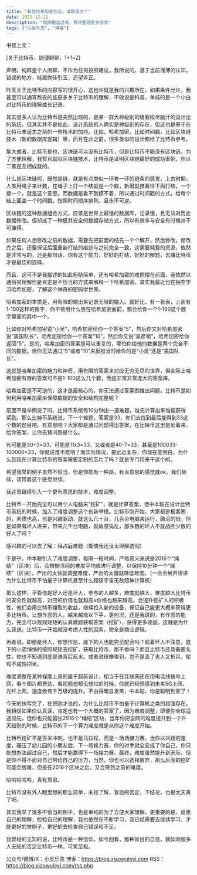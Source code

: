 ```yaml
---
title: "有我哈希加密在此，谁敢造次？"
date: 2023-12-11
description: "刚刚搬运过来，等待整理更多信息"
tags: ["小吴乐意", "博客"]
---
```


书接上文：

[关于比特币，随便聊聊，1+1=2]

声明，纯粹是个人闲聊，不作为任何投资建议。我所说的，基于当前浅薄的认知，错误的地方，纯属抛砖引玉，还望斧正。

昨天关于比特币的内容写的很开心，这也许就是我的兴趣所在，如果条件允许，我甚至可以通宵熬夜的些更多关于比特币的理解，不敢说是科普，单纯的是一个小白对比特币的理解成长记录。

其实很多人认为比特币是突然出现的，是某一群大神级别的极客绞尽脑汁的设计出的系统，但其实并不是如此，设计系统的人确实是神级别的存在，但这也是基于在比特币未诞生之前的一些技术的加持。比如，哈希加密，比如时间戳，比如区块链技术（新的数据库逻辑）等，而且在此之前，很多类似的设计都给了比特币参考。

集大成者，比特币是也，区块链可以没有比特币，但是比特币不能没有区块链。为了方便理解，我暂且就叫区块链技术，比特币是证明区块链最好的成功案例，所以二者是互相成就的。

什么是区块链呢，既然是链，就是有点类似一环套一环的链条的感觉，上古时期，人类用绳子来计数，在绳子上打一个结就是一个数，新增就接着往下面打结，一个接一个，就是这个意思。而数据是看不到摸不着，所以通过时间戳的方式，给每个结上面盖一个时间戳，按照时间顺序排列，且永不可逆。

区块链的这种数据组合方式，应该是世界上最慢的数据库，记录慢，且无法对历史数据修改。但却成了一种极其安全的数据存储方式，所以有效率与安全有时候并不可兼得。

如果任何人想修改之前的数据，需要先把前面的结先一个个解开，然后修改，修改完之后，还要保证后面重新打结的痕迹与之前完全一致，这需要耗费的资源，依然是非常亏的，还是那句话，你有这个能力，好好的打结，好好的解题，去赚比特币才是最佳的选择。

而且，这可不是我描述的如此粗糙简单，还有哈希加密的难题摆在前面，我依然以通俗易理解但是肯定是不恰当的方式来解释一下哈希加密。其实我最近也在抽空学习哈希加密，了解这个神奇的密码学世界。

哈希加密的本质是，用有限的输出来记录无限的输入。就好比，有一张表，上面有1-100这样的数字，你不管用什么放在哈希加密面前，都会给你一个1-100这个数字里面的其中一个。

比如你对哈希加密说“小吴”，哈希加密给你一个答案“5”，然后你又对哈希加密说“美国队长”，哈希加密给你一个答案“10”，然后你又说“吴彦祖”，哈希加密给你返回“5”。是的，哈希加密的答案是可以重复的，哪怕你给他的数据是两个完全不同的数据。但你无法通过“5”或者“10”来反推当时给你的是“小吴”还是“美国队长”。

这就是哈希加密的魅力和神奇，用有限的答案来对应无穷无尽的世界，但实际上哈希加密有限的答案可不是1-100这么几个数，而是非常非常庞大的答案库。

哈希加密是不可逆的，这才是最核心的，你无法通过答案倒推出问题。比特币是如何利用哈希加密来保障数据的安全和结构完整呢？

前面不是举例说了吗，比特币系统每10分钟出一道难题，谁先计算出来谁能获得奖励。那么比特币系统说，下一个难题，答案是33，你们去找到最后能得到33这个数的题目吧。有意思吧？大家都是通过问题得出答案，在比特币这里是反着来，给你答案，让你去猜问题是什么。

有可能是30+3=33，可能是11x3=33，又或者是40-7=33，甚至是100033-100000=33，你就说难不难吧？而实际情况，要远远复杂，你现在能明白，为什么到现在计算比特币的答案需要定制的芯片了吗？就是专门用来干这个的。

希望我举的例子虽然不恰当，但是你能有一种昂，有点意思的感觉就ok，我们继续，请带着这个感觉继续。

我这里继续引入一个更有意思的技术，难度调整。

比特币一开始完全可以用个人电脑来“挖矿”，就是计算答案，但中本聪在设计比特币系统的时候，加入了难度调整这个创新举措。比特币刚开始，大家都是极客圈的，素质也高，也是兴趣驱动，就这么几十台，几百台电脑来运行，融洽的很。但是如果有坏人进来，带来几千台电脑，就故意捣乱，那多数的坏人不就战胜少数的好人了吗？

感兴趣的可以去了解：拜占庭难题（惭愧我还没太理解透彻）

于是乎，中本聪引入了难度调整，每隔一段时间，严格意义来说是2016个“绳结”（区块）后，会根据当前的难度平均值进行调整，以保持10分钟一个“绳结”（区块），产出的太快就调整难度，产出的太慢就降低难度。（一会会展开讲讲为什么比特币不怕量子计算机甚至什么超级宇宙无敌超神计算机）

那么这样，不管你是好人还是坏人，参与的人越多，难度就越大，难度越大比特币的安全性就越高，对应的价值也就越高≈价格也越来越高，会提升挖矿人的积极性，他们会用比特币赚取的收益，继续投入新的设备，保证自己能更大概率获得更多比特币。让想作恶的人，越来越难以下手，更何况，还是我说的，有作恶的能力，完全可以规规矩矩的认真做题获取答案（挖矿），获得更多收益。这就是为什么我说，比特币一开始就没考虑人性的因素，完全是商业逻辑。

再者说，即便是坏人，你想作恶，底下的人也能完全配合吗？趁着坏人不注意，底下的小弟悄悄的按照规矩去挖矿，获取比特币，那不香吗？而且比特币还具备匿名性，你也不知道到底是谁背后反水。或者说很难查到，岂不是丢了夫人又折兵，偷鸡不成蚀把米。

难度调整在某种程度上真的属于超前设计，相当于在互联网还在用电话线拨号上网，看个图片都费劲，看视频想都没想过的时候，你就已经预感到未来5G上网，光纤上网，速度会有千万级的提升。不由得暗自发笑，中本聪，你是聪明到家了！

今天的快写完了，在把刚才说的，为什么比特币不怕量子计算机之类的超强存在。我相信如果你认真读，肯定也有一个大概的答案了，因为难度调整，即便你全球遥遥领先，但你也只能嚣张2016个“绳结”区块，当年你把全网的难度提升到一个升天级别的时候，比特币的下一个算力难度就是从你这个难度开始。

比特币挖矿不是百米冲刺，也不是马拉松，而是一场场接力赛，当你以刘翔的速度，碾压了幼儿园的小朋友后，下一场接力赛，你的对手就全变成了你自己，你只能想办法超过自己，然后才能赢得下一场接力赛，最终，难度虽然提升到天际，但是你不得不面对自己带给自己的压力，当然，你也可以选择放弃，那么后面的挖矿可能会很难，但是在2016个区块之后，又会降到之前的难度。

哈哈哈哈哈，真有意思。

比特币没有外人眼里想的那么简单，未经了解，盲目的否定，下结论，也是太天真了吧。

其实我举了很多不恰当的例子，也是单纯的为了方便大家理解，更重要的是，反思自己的理解，检验自己的理解，我也依然在不断学习，我已经需要去继续学习，才能更好的举例子，更好的去检查自己错误和不足。

我曾经的无知的说，比特币是一种信仰。如今回看，那种盲目的自信，就如同很多人无知的否定比特币一样，可笑至极。


公众号/微博/X：小吴乐意
博客：https://blog.xiaowuleyi.com
RSS：https://blog.xiaowuleyi.com/rss.php
